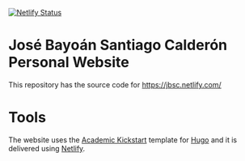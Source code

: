 [![Netlify Status](https://api.netlify.com/api/v1/badges/dddbd047-4a3f-450f-a38d-1c2444bacedb/deploy-status)](https://app.netlify.com/sites/jbsc/deploys)

# José Bayoán Santiago Calderón Personal Website

This repository has the source code for https://jbsc.netlify.com/

# Tools

The website uses the [Academic Kickstart](https://themes.gohugo.io/theme/academic/) template for [Hugo](https://gohugo.io/) and it is delivered using [Netlify](https://www.netlify.com/).
